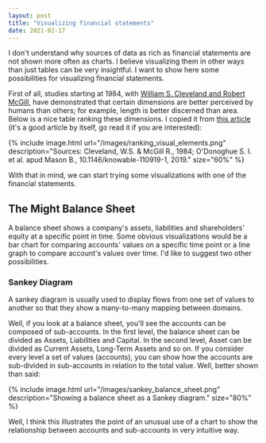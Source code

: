 ```yaml
---
layout: post
title: "Visualizing financial statements"
date: 2021-02-17
---
```


I don't understand why sources of data as rich as financial statements are not shown more often as charts. I believe visualizing them in other ways than just tables can be very insightful. I want to show here some possibilities for visualizing financial statements.

First of all, studies starting at 1984, with [William S. Cleveland and Robert McGill](https://www.jstor.org/stable/pdf/2288400.pdf), have demonstrated that certain dimensions are better perceived by humans than others; for example, length is better discerned than area. Below is a nice table ranking these dimensions. I copied it from [this article](https://knowablemagazine.org/article/mind/2019/science-data-visualization) (it's a good article by itself, go read it if you are interested):

{% include image.html url="/images/ranking_visual_elements.png" description="Sources: Cleveland, W.S. & McGill R., 1984; O'Donoghue S. I. et al. apud Mason B., 10.1146/knowable-110919-1, 2019." size="60%" %}

With that in mind, we can start trying some visualizations with one of the financial statements.

## The Might Balance Sheet

A balance sheet shows a company's assets, liabilities and shareholders' equity at a specific point in time. Some obvious visualizations would be a bar chart for comparing accounts' values on a specific time point or a line graph to compare account's values over time. I'd like to suggest two other possibilities.

### Sankey Diagram

A sankey diagram is usually used to display flows from one set of values to another so that they show a many-to-many mapping between domains.

Well, if you look at a balance sheet, you'll see the accounts can be composed of sub-accounts. In the first level, the balance sheet can be divided as Assets, Liabilities and Capital. In the second level, Asset can be divided as Current Assets, Long-Term Assets and so on. If you consider every level a set of values (accounts), you can show how the accounts are sub-divided in sub-accounts in relation to the total value. Well, better shown than said:

{% include image.html url="/images/sankey_balance_sheet.png" description="Showing a balance sheet as a Sankey diagram." size="80%" %}

Well, I think this illustrates the point of an unusual use of a chart to show the relationship between accounts and sub-accounts in very intuitive way.

